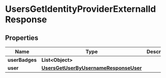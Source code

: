 

# UsersGetIdentityProviderExternalIdResponse


## Properties

| Name | Type | Description | Notes |
|------------ | ------------- | ------------- | -------------|
|**userBadges** | **List&lt;Object&gt;** |  |  |
|**user** | [**UsersGetUserByUsernameResponseUser**](UsersGetUserByUsernameResponseUser.md) |  |  |



